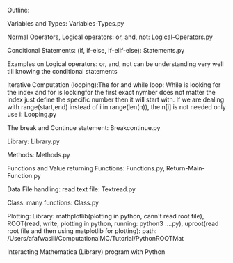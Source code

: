 Outline:

Variables and Types: Variables-Types.py

Normal Operators, Logical operators: or, and, not: Logical-Operators.py

Conditional Statements: (if, if-else, if-elif-else): Statements.py

Examples on Logical operators: or, and, not can be understanding very well till knowing the conditional statements

Iterative Computation (looping):The for and while loop: While is looking for the index and for is lookingfor the first exact nymber does not matter the index just define the specific number then it will start with. If we are dealing with range(start,end) instead of i in range(len(n)), the n[i] is not needed only use i: Looping.py

The break and Continue statement: Breakcontinue.py

Library: Library.py

Methods: Methods.py

Functions and Value returning Functions: Functions.py, Return-Main-Function.py

Data File handling: read text file: Textread.py

Class: many functions: Class.py

Plotting: Library: mathplotlib(plotting in python, cann't read root file), ROOT(read, write, plotting in python, running: python3 ....py), uproot(read root file  and then using matplotlib for plotting): path: /Users/afafwasili/ComputationalMC/Tutorial/PythonROOTMat

Interacting Mathematica (Library) program with Python


